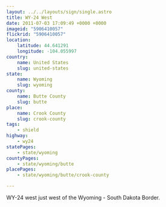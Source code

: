 ```yaml
---
layout: ../../layouts/sign/single.astro
title: WY-24 West
date: 2011-07-03 17:09:49 +0000 +0000
imageid: "5906410057"
flickrid: "5906410057"
location:
    latitude: 44.641291
    longitude: -104.055997
country:
    name: United States
    slug: united-states
state:
    name: Wyoming
    slug: wyoming
county:
    name: Butte County
    slug: butte
place:
    name: Crook County
    slug: crook-county
tags:
    - shield
highway:
    - wy24
statePages:
    - state/wyoming
countyPages:
    - state/wyoming/butte
placePages:
    - state/wyoming/butte/crook-county

---
```

WY-24 west just west of the Wyoming - South Dakota Border.